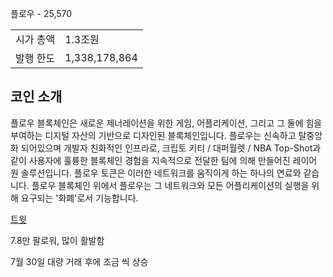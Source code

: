플로우 - 25,570

|||
|---|---|
|시가 총액|1.3조원|
|발행 한도|1,338,178,864|

## 코인 소개  
플로우 블록체인은 새로운 제너레이션을 위한 게임, 어플리케이션, 그리고 그 둘에 힘을 부여하는 디지털 자산의 기반으로 디자인된 블록체인입니다. 플로우는 신속하고 탈중앙화 되어있으며 개발자 친화적인 인프라로, 크립토 키티 / 대퍼월렛 / NBA Top-Shot과 같이 사용자에 훌륭한 블록체인 경험을 지속적으로 전달한 팀에 의해 만들어진 레이어 원 솔루션입니다. 플로우 토큰은 이러한 네트워크를 움직이게 하는 하나의 연료와 같습니다. 플로우 블록체인 위에서 플로우는 그 네트워크와 모든 어플리케이션의 실행을 위해 요구되는 '화폐'로서 기능합니다.

[트윗](https://twitter.com/flow_blockchain?ref_src=twsrc%5Etfw%7Ctwcamp%5Eembeddedtimeline%7Ctwterm%5Eurl%3Ahttps%3A%2F%2Ftwitter.com%2Fflow_blockchain%7Ctwgr%5EeyJ0ZndfZXhwZXJpbWVudHNfY29va2llX2V4cGlyYXRpb24iOnsiYnVja2V0IjoxMjA5NjAwLCJ2ZXJzaW9uIjpudWxsfSwidGZ3X2hvcml6b25fdHdlZXRfZW1iZWRfOTU1NSI6eyJidWNrZXQiOiJodGUiLCJ2ZXJzaW9uIjpudWxsfSwidGZ3X3NwYWNlX2NhcmQiOnsiYnVja2V0Ijoib2ZmIiwidmVyc2lvbiI6bnVsbH19&ref_url=https%3A%2F%2Fupbit.com%2F%3F__cf_chl_jschl_tk__%3Dpmd_60c9befd6af7c357e467c542b7b55a83d1d4142d-1628308081-0-gqNtZGzNAc2jcnBszQh6)

7.8만 팔로워, 많이 활발함


7월 30일 대량 거래 후에 조금 씩 상승 

